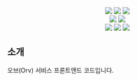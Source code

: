 

<div align=center> 
    <img src="https://img.shields.io/badge/next-000000?style=for-the-badge&logo=Next.js&logoColor=white">
    <img src="https://img.shields.io/badge/vercel-000000?style=for-the-badge&logo=Vercel&logoColor=white">
    <img src="https://img.shields.io/badge/shadcnui-000000?style=for-the-badge&logo=shadcnui&logoColor=white">
    <br />
    <img src="https://img.shields.io/badge/sentry-362D59?style=for-the-badge&logo=Sentry&logoColor=white">
    <img src="https://img.shields.io/badge/googleanalytics-E37400?style=for-the-badge&logo=googleanalytics&logoColor=white">
    <br />
    <img src="https://img.shields.io/badge/html5-E34F26?style=for-the-badge&logo=html5&logoColor=white">
    <img src="https://img.shields.io/badge/css-663399?style=for-the-badge&logo=css&logoColor=white">
    <img src="https://img.shields.io/badge/typescript-3178C6?style=for-the-badge&logo=TypeScript&logoColor=white">
</div>

## 소개
오브(Orv) 서비스 프론트엔드 코드입니다.